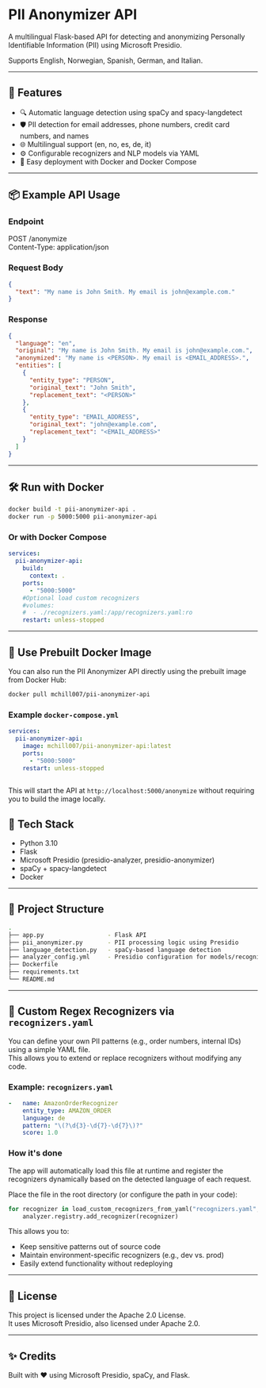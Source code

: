 # PII Anonymizer API

A multilingual Flask-based API for detecting and anonymizing Personally Identifiable Information (PII) using Microsoft Presidio.

Supports English, Norwegian, Spanish, German, and Italian.

---

## 🚀 Features

- 🔍 Automatic language detection using spaCy and spacy-langdetect
- 🛡️ PII detection for email addresses, phone numbers, credit card numbers, and names
- 🌐 Multilingual support (en, no, es, de, it)
- ⚙️ Configurable recognizers and NLP models via YAML
- 🐳 Easy deployment with Docker and Docker Compose

---

## 📦 Example API Usage

### Endpoint

POST /anonymize  
Content-Type: application/json

### Request Body
```json
{
  "text": "My name is John Smith. My email is john@example.com."
}
```

### Response
```json
{
  "language": "en",
  "original": "My name is John Smith. My email is john@example.com.",
  "anonymized": "My name is <PERSON>. My email is <EMAIL_ADDRESS>.",
  "entities": [
    {
      "entity_type": "PERSON",
      "original_text": "John Smith",
      "replacement_text": "<PERSON>"
    },
    {
      "entity_type": "EMAIL_ADDRESS",
      "original_text": "john@example.com",
      "replacement_text": "<EMAIL_ADDRESS>"
    }
  ]
}
```

---

## 🛠️ Run with Docker
```bash
docker build -t pii-anonymizer-api .  
docker run -p 5000:5000 pii-anonymizer-api
```
### Or with Docker Compose
```yaml
services:  
  pii-anonymizer-api:  
    build:  
      context: .  
    ports:  
      - "5000:5000"  
    #Optional load custom recognizers
    #volumes:
    #  - ./recognizers.yaml:/app/recognizers.yaml:ro
    restart: unless-stopped
```
---

## 🐳 Use Prebuilt Docker Image

You can also run the PII Anonymizer API directly using the prebuilt image from Docker Hub:

```bash
docker pull mchill007/pii-anonymizer-api
```
### Example `docker-compose.yml`

```yaml
services:
  pii-anonymizer-api:
    image: mchill007/pii-anonymizer-api:latest
    ports:
      - "5000:5000"
    restart: unless-stopped
 
```
This will start the API at `http://localhost:5000/anonymize` without requiring you to build the image locally.

## 🧠 Tech Stack

- Python 3.10
- Flask
- Microsoft Presidio (presidio-analyzer, presidio-anonymizer)
- spaCy + spacy-langdetect
- Docker

---

## 📁 Project Structure
````bash
.
├── app.py                  - Flask API  
├── pii_anonymizer.py       - PII processing logic using Presidio  
├── language_detection.py   - spaCy-based language detection  
├── analyzer_config.yml     - Presidio configuration for models/recognizers  
├── Dockerfile  
├── requirements.txt  
└── README.md
````
---

## 🔧 Custom Regex Recognizers via `recognizers.yaml`

You can define your own PII patterns (e.g., order numbers, internal IDs) using a simple YAML file.  
This allows you to extend or replace recognizers without modifying any code.

### Example: `recognizers.yaml`

```yaml  
-   name: AmazonOrderRecognizer  
    entity_type: AMAZON_ORDER  
    language: de  
    pattern: "\(?\d{3}-\d{7}-\d{7}\)?"  
    score: 1.0
```    

### How it's done

The app will automatically load this file at runtime and register the recognizers dynamically based on the detected language of each request.

Place the file in the root directory (or configure the path in your code):

```python
for recognizer in load_custom_recognizers_from_yaml("recognizers.yaml", detected_lang):  
	analyzer.registry.add_recognizer(recognizer)
```
This allows you to:

-   Keep sensitive patterns out of source code
-   Maintain environment-specific recognizers (e.g., dev vs. prod)    
-   Easily extend functionality without redeploying

---

## 📄 License

This project is licensed under the Apache 2.0 License.  
It uses Microsoft Presidio, also licensed under Apache 2.0.

---

## ✨ Credits

Built with ❤️ using Microsoft Presidio, spaCy, and Flask.
